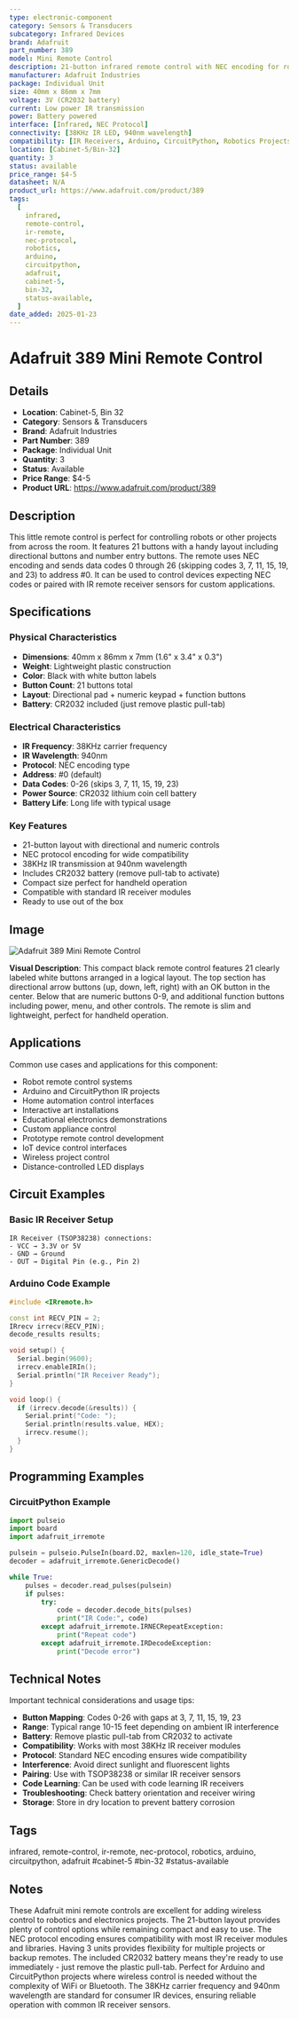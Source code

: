 ```yaml
---
type: electronic-component
category: Sensors & Transducers
subcategory: Infrared Devices
brand: Adafruit
part_number: 389
model: Mini Remote Control
description: 21-button infrared remote control with NEC encoding for robotics and projects
manufacturer: Adafruit Industries
package: Individual Unit
size: 40mm x 86mm x 7mm
voltage: 3V (CR2032 battery)
current: Low power IR transmission
power: Battery powered
interface: [Infrared, NEC Protocol]
connectivity: [38KHz IR LED, 940nm wavelength]
compatibility: [IR Receivers, Arduino, CircuitPython, Robotics Projects]
location: [Cabinet-5/Bin-32]
quantity: 3
status: available
price_range: $4-5
datasheet: N/A
product_url: https://www.adafruit.com/product/389
tags:
  [
    infrared,
    remote-control,
    ir-remote,
    nec-protocol,
    robotics,
    arduino,
    circuitpython,
    adafruit,
    cabinet-5,
    bin-32,
    status-available,
  ]
date_added: 2025-01-23
---
```


# Adafruit 389 Mini Remote Control

## Details

- **Location**: Cabinet-5, Bin 32
- **Category**: Sensors & Transducers
- **Brand**: Adafruit Industries
- **Part Number**: 389
- **Package**: Individual Unit
- **Quantity**: 3
- **Status**: Available
- **Price Range**: $4-5
- **Product URL**: https://www.adafruit.com/product/389

## Description

This little remote control is perfect for controlling robots or other projects from across the room. It features 21 buttons with a handy layout including directional buttons and number entry buttons. The remote uses NEC encoding and sends data codes 0 through 26 (skipping codes 3, 7, 11, 15, 19, and 23) to address #0. It can be used to control devices expecting NEC codes or paired with IR remote receiver sensors for custom applications.

## Specifications

### Physical Characteristics

- **Dimensions**: 40mm x 86mm x 7mm (1.6" x 3.4" x 0.3")
- **Weight**: Lightweight plastic construction
- **Color**: Black with white button labels
- **Button Count**: 21 buttons total
- **Layout**: Directional pad + numeric keypad + function buttons
- **Battery**: CR2032 included (just remove plastic pull-tab)

### Electrical Characteristics

- **IR Frequency**: 38KHz carrier frequency
- **IR Wavelength**: 940nm
- **Protocol**: NEC encoding type
- **Address**: #0 (default)
- **Data Codes**: 0-26 (skips 3, 7, 11, 15, 19, 23)
- **Power Source**: CR2032 lithium coin cell battery
- **Battery Life**: Long life with typical usage

### Key Features

- 21-button layout with directional and numeric controls
- NEC protocol encoding for wide compatibility
- 38KHz IR transmission at 940nm wavelength
- Includes CR2032 battery (remove pull-tab to activate)
- Compact size perfect for handheld operation
- Compatible with standard IR receiver modules
- Ready to use out of the box

## Image

![Adafruit 389 Mini Remote Control](../attachments/adafruit-389-mini-remote-control.jpg)

**Visual Description**: This compact black remote control features 21 clearly labeled white buttons arranged in a logical layout. The top section has directional arrow buttons (up, down, left, right) with an OK button in the center. Below that are numeric buttons 0-9, and additional function buttons including power, menu, and other controls. The remote is slim and lightweight, perfect for handheld operation.

## Applications

Common use cases and applications for this component:

- Robot remote control systems
- Arduino and CircuitPython IR projects
- Home automation control interfaces
- Interactive art installations
- Educational electronics demonstrations
- Custom appliance control
- Prototype remote control development
- IoT device control interfaces
- Wireless project control
- Distance-controlled LED displays

## Circuit Examples

### Basic IR Receiver Setup

```
IR Receiver (TSOP38238) connections:
- VCC → 3.3V or 5V
- GND → Ground  
- OUT → Digital Pin (e.g., Pin 2)
```

### Arduino Code Example

```cpp
#include <IRremote.h>

const int RECV_PIN = 2;
IRrecv irrecv(RECV_PIN);
decode_results results;

void setup() {
  Serial.begin(9600);
  irrecv.enableIRIn();
  Serial.println("IR Receiver Ready");
}

void loop() {
  if (irrecv.decode(&results)) {
    Serial.print("Code: ");
    Serial.println(results.value, HEX);
    irrecv.resume();
  }
}
```

## Programming Examples

### CircuitPython Example

```python
import pulseio
import board
import adafruit_irremote

pulsein = pulseio.PulseIn(board.D2, maxlen=120, idle_state=True)
decoder = adafruit_irremote.GenericDecode()

while True:
    pulses = decoder.read_pulses(pulsein)
    if pulses:
        try:
            code = decoder.decode_bits(pulses)
            print("IR Code:", code)
        except adafruit_irremote.IRNECRepeatException:
            print("Repeat code")
        except adafruit_irremote.IRDecodeException:
            print("Decode error")
```

## Technical Notes

Important technical considerations and usage tips:

- **Button Mapping**: Codes 0-26 with gaps at 3, 7, 11, 15, 19, 23
- **Range**: Typical range 10-15 feet depending on ambient IR interference
- **Battery**: Remove plastic pull-tab from CR2032 to activate
- **Compatibility**: Works with most 38KHz IR receiver modules
- **Protocol**: Standard NEC encoding ensures wide compatibility
- **Interference**: Avoid direct sunlight and fluorescent lights
- **Pairing**: Use with TSOP38238 or similar IR receiver sensors
- **Code Learning**: Can be used with code learning IR receivers
- **Troubleshooting**: Check battery orientation and receiver wiring
- **Storage**: Store in dry location to prevent battery corrosion

## Tags

infrared, remote-control, ir-remote, nec-protocol, robotics, arduino, circuitpython, adafruit #cabinet-5 #bin-32 #status-available

## Notes

These Adafruit mini remote controls are excellent for adding wireless control to robotics and electronics projects. The 21-button layout provides plenty of control options while remaining compact and easy to use. The NEC protocol encoding ensures compatibility with most IR receiver modules and libraries. Having 3 units provides flexibility for multiple projects or backup remotes. The included CR2032 battery means they're ready to use immediately - just remove the plastic pull-tab. Perfect for Arduino and CircuitPython projects where wireless control is needed without the complexity of WiFi or Bluetooth. The 38KHz carrier frequency and 940nm wavelength are standard for consumer IR devices, ensuring reliable operation with common IR receiver sensors.
